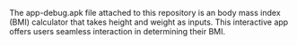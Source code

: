 The app-debug.apk file attached to this repository is an body mass index (BMI) calculator that takes height and weight as inputs. This interactive app offers users seamless interaction in determining their BMI.
